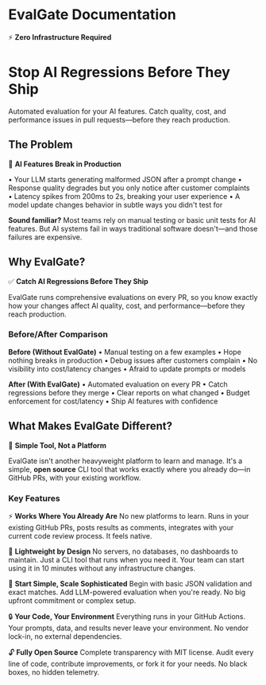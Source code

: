 # EvalGate Documentation

⚡ **Zero Infrastructure Required**

# Stop AI Regressions Before They Ship

Automated evaluation for your AI features. Catch quality, cost, and performance issues in pull requests—before they reach production.

## The Problem

🚨 **AI Features Break in Production**

• Your LLM starts generating malformed JSON after a prompt change
• Response quality degrades but you only notice after customer complaints  
• Latency spikes from 200ms to 2s, breaking your user experience
• A model update changes behavior in subtle ways you didn't test for

**Sound familiar?** Most teams rely on manual testing or basic unit tests for AI features. But AI systems fail in ways traditional software doesn't—and those failures are expensive.

## Why EvalGate?

✅ **Catch AI Regressions Before They Ship**

EvalGate runs comprehensive evaluations on every PR, so you know exactly how your changes affect AI quality, cost, and performance—before they reach production.

### Before/After Comparison

**Before (Without EvalGate)**
• Manual testing on a few examples
• Hope nothing breaks in production
• Debug issues after customers complain
• No visibility into cost/latency changes
• Afraid to update prompts or models

**After (With EvalGate)**
• Automated evaluation on every PR
• Catch regressions before they merge
• Clear reports on what changed
• Budget enforcement for cost/latency
• Ship AI features with confidence

## What Makes EvalGate Different?

🎯 **Simple Tool, Not a Platform**

EvalGate isn't another heavyweight platform to learn and manage. It's a simple, **open source** CLI tool that works exactly where you already do—in GitHub PRs, with your existing workflow.

### Key Features

⚡ **Works Where You Already Are**
No new platforms to learn. Runs in your existing GitHub PRs, posts results as comments, integrates with your current code review process. It feels native.

🎈 **Lightweight by Design**
No servers, no databases, no dashboards to maintain. Just a CLI tool that runs when you need it. Your team can start using it in 10 minutes without any infrastructure changes.

🧠 **Start Simple, Scale Sophisticated**
Begin with basic JSON validation and exact matches. Add LLM-powered evaluation when you're ready. No big upfront commitment or complex setup.

🔒 **Your Code, Your Environment**
Everything runs in your GitHub Actions. Your prompts, data, and results never leave your environment. No vendor lock-in, no external dependencies.

🔓 **Fully Open Source**
Complete transparency with MIT license. Audit every line of code, contribute improvements, or fork it for your needs. No black boxes, no hidden telemetry.
